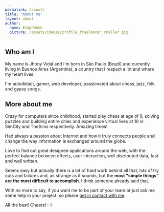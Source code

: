 ```yaml
---
permalink: /about/
title: "About me"
layout: about
author:
  name: ElephWebb
  picture: /assets/images/profile_freelancer_smaller.jpg
---
```


## Who am I

My name is Jhony Vidal and I'm born in São Paulo (Brazil) and currently living in Buenos Aires (Argentina), a country that I respect a lot and where my heart lives. 

I'm autodidact, gamer, web developer, passionated about chess, jazz, folk and gypsy songs.

## More about me

Crazy for computers since childhood, started play chess at age of 6, solving puzzles and building entire cities and experience virtual lives at 10 in SimCity and TheSims respectively. Amazing times!

Had always a passion about Internet and how it truly connects people and change the way information is exchanged around the globe. 


Love to find out great designed applications around the web, with the perfect balance between effects, user interaction, well distributed data, fast and well written.

Seems easy but actually there is a lot of hard work behind all that, lots of try outs and failures and, as strange as it sounds, but the **most "simple things" are the most difficult to accomplish**. I think someone already said that.

With no more to say, if you want me to be part of your team or just ask me some help in your project, so please [get in contact with me](/hire-me#contact-form).

All the best! Cheers! :-)

